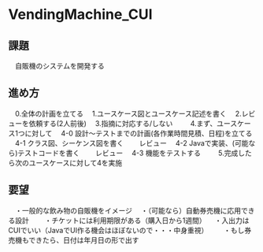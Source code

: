 # VendingMachine_CUI

## 課題
　自販機のシステムを開発する

## 進め方
　0.全体の計画を立てる
　1.ユースケース図とユースケース記述を書く
　2.レビューを依頼する(2人前後)
　3.指摘に対応する/しない
　
　4.まず、ユースケース1つに対して
　4-0 設計～テストまでの計画(各作業時間見積、日程)を立てる
　4-1 クラス図、シーケンス図を書く
　　レビュー
　4-2 Javaで実装、(可能なら)テストコードを書く
　　レビュー
　4-3 機能をテストする
　
　5.完成したら次のユースケースに対して4を実施
　
 ## 要望
　・一般的な飲み物の自販機をイメージ
　・（可能なら）自動券売機に応用できる設計
　　・チケットには利用期限がある（購入日から1週間）
　・入出力はCUIでいい（JavaでUI作る機会はほぼないので・・・中身重視）
　　・もし券売機もできたら、日付は年月日の形で出す
